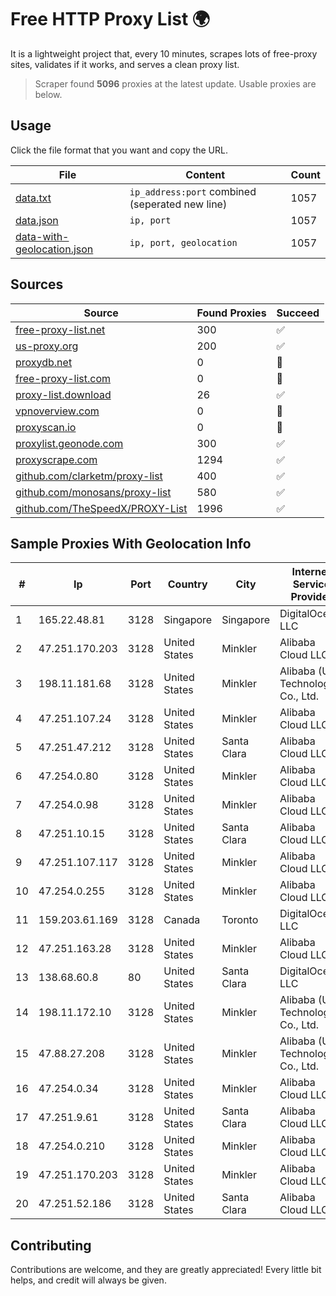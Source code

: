 
# Free HTTP Proxy List 🌍

It is a lightweight project that, every 10 minutes, scrapes lots of free-proxy sites, validates if it works, and serves a clean proxy list.


> Scraper found **5096** proxies at the latest update. Usable proxies are below.

## Usage

Click the file format that you want and copy the URL.


|File|Content|Count|
|----|-------|-----|
|[data.txt](https://raw.githubusercontent.com/themiralay/Proxy-List-World/master/data.txt)|`ip_address:port` combined (seperated new line)|1057|
|[data.json](https://raw.githubusercontent.com/themiralay/Proxy-List-World/master/data.json)|`ip, port`|1057|
|[data-with-geolocation.json](https://raw.githubusercontent.com/themiralay/Proxy-List-World/master/data-with-geolocation.json)|`ip, port, geolocation`|1057|

## Sources

|Source|Found Proxies|Succeed|
|------|-------------|-------|
|[free-proxy-list.net](https://free-proxy-list.net)|300|✅|
|[us-proxy.org](https://www.us-proxy.org)|200|✅|
|[proxydb.net](http://proxydb.net)|0|🚫|
|[free-proxy-list.com](https://free-proxy-list.com/?page=&port=&type%5B%5D=http&type%5B%5D=https&up_time=0&search=Search)|0|🚫|
|[proxy-list.download](https://www.proxy-list.download/HTTP)|26|✅|
|[vpnoverview.com](https://vpnoverview.com/privacy/anonymous-browsing/free-proxy-servers)|0|🚫|
|[proxyscan.io](https://www.proxyscan.io)|0|🚫|
|[proxylist.geonode.com](https://proxylist.geonode.com/api/proxy-list?limit=300&page=1&sort_by=lastChecked&sort_type=desc&protocols=http,https)|300|✅|
|[proxyscrape.com](https://api.proxyscrape.com/v2/?request=displayproxies&protocol=http&timeout=10000&country=all&ssl=all&anonymity=all)|1294|✅|
|[github.com/clarketm/proxy-list](https://raw.githubusercontent.com/clarketm/proxy-list/master/proxy-list-raw.txt)|400|✅|
|[github.com/monosans/proxy-list](https://raw.githubusercontent.com/monosans/proxy-list/main/proxies/http.txt)|580|✅|
|[github.com/TheSpeedX/PROXY-List](https://raw.githubusercontent.com/TheSpeedX/PROXY-List/master/http.txt)|1996|✅|


## Sample Proxies With Geolocation Info

|#|Ip|Port|Country|City|Internet Service Provider|
|-|--|----|-------|----|-------------------------|
|1|165.22.48.81|3128|Singapore|Singapore|DigitalOcean, LLC|
|2|47.251.170.203|3128|United States|Minkler|Alibaba Cloud LLC|
|3|198.11.181.68|3128|United States|Minkler|Alibaba (US) Technology Co., Ltd.|
|4|47.251.107.24|3128|United States|Minkler|Alibaba Cloud LLC|
|5|47.251.47.212|3128|United States|Santa Clara|Alibaba Cloud LLC|
|6|47.254.0.80|3128|United States|Minkler|Alibaba Cloud LLC|
|7|47.254.0.98|3128|United States|Minkler|Alibaba Cloud LLC|
|8|47.251.10.15|3128|United States|Santa Clara|Alibaba Cloud LLC|
|9|47.251.107.117|3128|United States|Minkler|Alibaba Cloud LLC|
|10|47.254.0.255|3128|United States|Minkler|Alibaba Cloud LLC|
|11|159.203.61.169|3128|Canada|Toronto|DigitalOcean, LLC|
|12|47.251.163.28|3128|United States|Minkler|Alibaba Cloud LLC|
|13|138.68.60.8|80|United States|Santa Clara|DigitalOcean, LLC|
|14|198.11.172.10|3128|United States|Minkler|Alibaba (US) Technology Co., Ltd.|
|15|47.88.27.208|3128|United States|Minkler|Alibaba (US) Technology Co., Ltd.|
|16|47.254.0.34|3128|United States|Minkler|Alibaba Cloud LLC|
|17|47.251.9.61|3128|United States|Santa Clara|Alibaba Cloud LLC|
|18|47.254.0.210|3128|United States|Minkler|Alibaba Cloud LLC|
|19|47.251.170.203|3128|United States|Minkler|Alibaba Cloud LLC|
|20|47.251.52.186|3128|United States|Santa Clara|Alibaba Cloud LLC|



## Contributing

Contributions are welcome, and they are greatly appreciated! Every
little bit helps, and credit will always be given.

